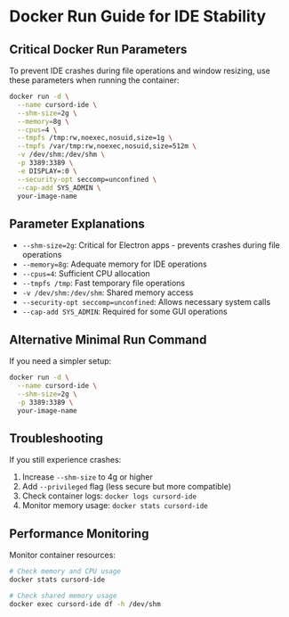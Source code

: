 # Docker Run Guide for IDE Stability

## Critical Docker Run Parameters

To prevent IDE crashes during file operations and window resizing, use these parameters when running the container:

```bash
docker run -d \
  --name cursord-ide \
  --shm-size=2g \
  --memory=8g \
  --cpus=4 \
  --tmpfs /tmp:rw,noexec,nosuid,size=1g \
  --tmpfs /var/tmp:rw,noexec,nosuid,size=512m \
  -v /dev/shm:/dev/shm \
  -p 3389:3389 \
  -e DISPLAY=:0 \
  --security-opt seccomp=unconfined \
  --cap-add SYS_ADMIN \
  your-image-name
```

## Parameter Explanations

- `--shm-size=2g`: Critical for Electron apps - prevents crashes during file operations
- `--memory=8g`: Adequate memory for IDE operations
- `--cpus=4`: Sufficient CPU allocation
- `--tmpfs /tmp`: Fast temporary file operations
- `-v /dev/shm:/dev/shm`: Shared memory access
- `--security-opt seccomp=unconfined`: Allows necessary system calls
- `--cap-add SYS_ADMIN`: Required for some GUI operations

## Alternative Minimal Run Command

If you need a simpler setup:

```bash
docker run -d \
  --name cursord-ide \
  --shm-size=2g \
  -p 3389:3389 \
  your-image-name
```

## Troubleshooting

If you still experience crashes:

1. Increase `--shm-size` to 4g or higher
2. Add `--privileged` flag (less secure but more compatible)
3. Check container logs: `docker logs cursord-ide`
4. Monitor memory usage: `docker stats cursord-ide`

## Performance Monitoring

Monitor container resources:
```bash
# Check memory and CPU usage
docker stats cursord-ide

# Check shared memory usage
docker exec cursord-ide df -h /dev/shm
```
